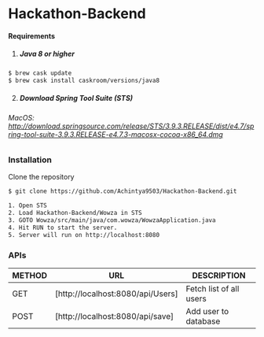 # Hackathon-Backend

#### Requirements
    
1. ##### Java 8 or higher
```sh
$ brew cask update
$ brew cask install caskroom/versions/java8
```

2. ##### Download Spring Tool Suite (STS)
###### MacOS: http://download.springsource.com/release/STS/3.9.3.RELEASE/dist/e4.7/spring-tool-suite-3.9.3.RELEASE-e4.7.3-macosx-cocoa-x86_64.dmg


### Installation

Clone the repository

```sh
$ git clone https://github.com/Achintya9503/Hackathon-Backend.git

1. Open STS
2. Load Hackathon-Backend/Wowza in STS
3. GOTO Wowza/src/main/java/com.wowza/WowzaApplication.java
4. Hit RUN to start the server.
5. Server will run on http://localhost:8080
```

### APIs 


| METHOD | URL | DESCRIPTION |
| ------ | ------ | ------ |
| GET | [http://localhost:8080/api/Users] | Fetch list of all users
| POST | [http://localhost:8080/api/save] | Add user to database

